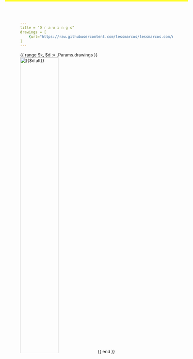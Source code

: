 ```yaml
---
title = "D r a w i n g s"
drawings = [
    {url="https://raw.githubusercontent.com/lessmarcos/lessmarcos.com/master/static/img/drawings/hbf1.jpg", alt="Hbf 1"},
]
---
```

 
<div class="gallery">
{{ range $k, $d := .Params.drawings }}
    <img src="{{$d.url}}" alt="{{$d.alt}}">
{{ end }}
</div>


<style>
.gallery img {
    width: 50%;
}

body {
    border-top: 5px solid #fffd25 !important;
}
</style>

